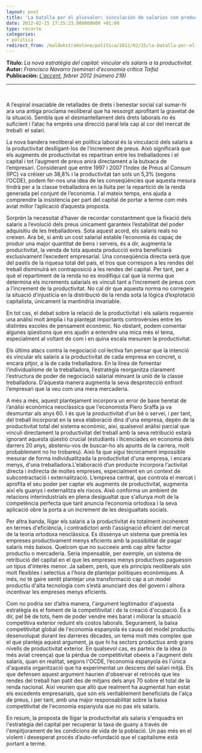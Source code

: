 ```yaml
---
layout: post
title: 'La batalla por el plusvalor: vinculación de salarios con productividad'
date: 2012-02-15 17:25:23.000000000 +01:00
type: recorte
categories:
- política
redirect_from: /maldekstrakolono/política/2012/02/15/la-batalla-por-el-plusvalor-vinculacion-de-salarios-con-productividad.html
---
```

<p><strong>Título: </strong><em>La nova estratègia del capital: vincular els salaris a la productivitat.<br />
</em><strong>Autor:</strong><em> <em>Francisco Navarro (seminari d’economia crítica Taifa)</em><br />
</em><strong>Publicación<em>: </em></strong><em><a href="http://www.laccent.cat/index.php?option=com_content&amp;view=article&amp;id=1986%3Ala-nova-estrategia-del-capital-vincular-els-salaris-a-la-productivitat-&amp;catid=58%3Aanalisi-economica&amp;Itemid=94">L'accent</a>, febrer 2012 (número 219)</em></p>
<hr size="1" noshade="noshade" />
<p>&nbsp;</p>
<p>A l’espiral insaciable de retallades de drets i benestar social cal sumar-hi ara una antiga proclama neoliberal que ha ressorgit aprofitant la gravetat de la situació. Sembla que el desmantellament dels drets laborals no és suficient i l’atac ha emprès una direcció paral·lela cap al cor del mercat de treball: el salari.</p>
<p>La nova bandera neoliberal en política laboral és la vinculació dels salaris a la productivitat deslligant-los de l’increment de preus. Això significarà que els augments de productivitat es repartiran entre les treballadores i el capital i tot l’augment de preus anirà directament a la butxaca de l’empresari. Considerant que entre 1997 i 2007 l’Index de Preus al Consum (IPC) va créixer un 38,8% i la productivitat tan sols un 5,3% (segons l’OCDE), podem fer-nos una idea de les conseqüències que aquesta mesura tindrà per a la classe treballadora en la lluita per la repartició de la renda generada pel conjunt de l’economia. I al mateix temps, ens ajuda a comprendre la insistència per part del capital de portar a terme com més aviat millor l’aplicació d’aquesta proposta.</p>
<p>Sorprèn la necessitat d’haver de recordar constantment que la fixació dels salaris a l’evolució dels preus únicament garanteix l’estabilitat del poder adquisitiu de les treballadores. Sota aquest acord, els salaris reals no creixen. Ara bé, si amb un cost salarial estable l’economia és capaç de produir una major quantitat de bens i serveis, és a dir, augmenta la productivitat, la venda de tota aquesta producció extra beneficiarà exclusivament l’excedent empresarial. Una conseqüència directa serà que del pastís de la riquesa total del país, el tros que correspon a les rendes del treball disminuirà en contraposició a les rendes del capital. Per tant, per a què el repartiment de la renda no es modifiqui cal que la norma que determina els increments salarials es vinculi tant a l’increment de preus com a l’increment de la productivitat. No cal dir que aquesta norma no corregeix la situació d’injustícia en la distribució de la renda sota la lògica d’explotació capitalista, únicament la mantindria invariable.</p>
<p>En tot cas, el debat sobre la relació de la productivitat i els salaris requereix una anàlisi molt àmplia i ha plantejat importants controvèrsies entre les distintes escoles de pensament econòmic. No obstant, podem comentar algunes qüestions que ens ajudin a entendre una mica més el tema, especialment al voltant de com i en quina escala mesurem la productivitat.</p>
<p>Els últims atacs contra la negociació col·lectiva fan pensar que la intenció és vincular els salaris a la productivitat de cada empresa en concret, o encara pitjor, a la de cada treballadora. En la línea de fomentar l’individualisme de la treballadora, l’estratègia reorganitza clarament l’estructura de poder de negociació salarial minvant la unió de la classe treballadora. D’aquesta manera augmenta la seva desprotecció enfront l’empresari que la veu com una mera mercaderia.</p>
<p>A més a més, aquest plantejament incorpora un error de base heretat de l’anàlisi econòmica neoclàssica que l'economista Piero Sraffa ja va desmuntar als anys 60. I és que la productivitat d'un bé o servei, i per tant, del treball incorporat en la seva elaboració dins d'una empresa, depèn de la productivitat total del sistema econòmic, així, qualsevol anàlisi parcial que vinculi directament la productivitat del treball amb la seva retribució estarà ignorant aquesta qüestió crucial (estudiants i llicenciades en economia dels darrers 20 anys, absteniu-vos de buscar-ho als apunts de la carrera, molt probablement no ho trobareu). Això fa que sigui tècnicament impossible mesurar de forma individualitzada la productivitat d'una empresa, i encara menys, d'una treballadora.L’elaboració d’un producte incorpora l'activitat directa i indirecta de moltes empreses, especialment en un context de subcontractació i externalització. L’empresa central, que controla el mercat i aprofita el seu poder per captar els augments de productivitat, augmenta així els guanys i externalitza els riscos. Això conforma un ambient de relacions interindustrials en plena desigualtat que s'allunya molt de la competència perfecta que tant anuncia l’economia ortodoxa i la seva aplicació obre la porta a un increment de les desigualtats socials.</p>
<p>Per altra banda, lligar els salaris a la productivitat és totalment incoherent en termes d'eficiència, i contradictori amb l'assignació eficient del mercat de la teoria ortodoxa neoclàssica. Es dissenya un sistema que premia les empreses productivament menys eficients amb la possibilitat de pagar salaris més baixos. Quelcom que no succeeix amb cap altre factor productiu o mercaderia. Seria impensable, per exemple, un sistema de retribució del capital en el que les empreses menys productives paguessin un tipus d'interès menor. Ja sabem, però, que els principis neoliberals són molt flexibles i selectius a l'hora de plantejar polítiques econòmiques. A més, no té gaire sentit plantejar una transformació cap a un model productiu d'alta tecnologia com s’està anunciant des del govern i alhora incentivar les empreses menys eficients.</p>
<p>Com no podria ser d’altra manera, l'argument legitimador d'aquesta estratègia és el foment de la competitivitat i de la creació d'ocupació. És a dir, pel bé de tots, hem de poder vendre més barat i millorar la situació competitiva exterior reduint els costos laborals. Segurament, la baixa competitivitat global de l'economia espanyola és causa del model productiu desenvolupat durant les darreres dècades, un tema molt més complex que el que planteja aquest argument, ja que hi ha sectors productius amb grans nivells de productivitat exterior. En qualsevol cas, es parteix de la idea (o més aviat creença) que la pèrdua de competitivitat obeeix a l'augment dels salaris, quan en realitat, segons l'OCDE, l’economia espanyola és l'única d'aquesta organització que ha experimentat un descens del salari mitjà. Els que defensen aquest argument haurien d'observar el retrocés que les rendes del treball han patit des de mitjans dels anys 70 sobre el total de la renda nacional. Així veurien que allò que realment ha augmentat han estat els excedents empresarials, que són els veritablement beneficiats de l'alça de preus, i per tant, amb una major responsabilitat sobre la baixa competitivitat de l'economia espanyola que no pas els salaris.</p>
<p>En resum, la proposta de lligar la productivitat als salaris s'enquadra en l'estratègia del capital per recuperar la taxa de guany a través de l'empitjorament de les condicions de vida de la població. Un pas més en el violent i desesperat procés d’auto-refundació que el capitalisme està portant a terme.</p>
<p>&nbsp;</p>
